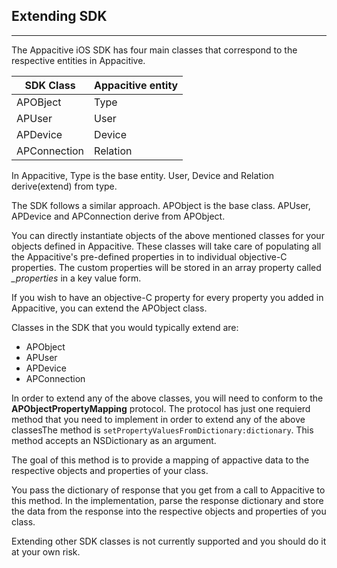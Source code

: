 ## Extending SDK
----

The Appacitive iOS SDK has four main classes that correspond to the respective entities in Appacitive.

| SDK Class    | Appacitive entity |
|--------------|-------------------|
| APOBject     | Type              |
| APUser       | User              |
| APDevice     | Device            |
| APConnection | Relation          |

In Appacitive, Type is the base entity. User, Device and Relation derive(extend) from type.

The SDK follows a similar approach. APObject is the base class. APUser, APDevice and APConnection derive from APObject.

You can directly instantiate objects of the above mentioned classes for your objects defined in Appacitive. These classes will take care of populating all the Appacitive's pre-defined properties in to individual objective-C properties. The custom properties will be stored in an array property called *_properties* in a key value form. 

If you wish to have an objective-C property for every property you added in Appacitive, you can extend the APObject class.

Classes in the SDK that you would typically extend are:

* APObject
* APUser
* APDevice
* APConnection

In order to extend any of the above classes, you will need to conform to the **APObjectPropertyMapping** protocol. The protocol has just one requierd method that you need to implement in order to extend any of the above classesThe method is  `setPropertyValuesFromDictionary:dictionary`. This method accepts an NSDictionary as an argument.

The goal of this method is to provide a mapping of appactive data to the respective objects and properties of your class.

You pass the dictionary of response that you get from a call to Appacitive to this method. In the implementation, parse the response dictionary and store the data from the response into the respective objects and properties of you class.

Extending other SDK classes is not currently supported and you should do it at your own risk.